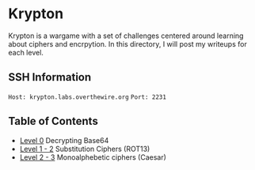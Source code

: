 # Krypton
Krypton is a wargame with a set of challenges centered around learning about ciphers and encrpytion. In this directory, I will post my writeups for each level.

## SSH Information
`Host: krypton.labs.overthewire.org`
`Port: 2231`

## Table of Contents
- [Level 0](https://github.com/Dennis-Dang/OverTheWire/blob/main/3_krypton/level_0.md) Decrypting Base64 
- [Level 1 - 2](https://github.com/Dennis-Dang/OverTheWire/blob/main/3_krypton/level_01-02.md) Substitution Ciphers (ROT13)
- [Level 2 - 3](https://github.com/Dennis-Dang/OverTheWire/blob/main/3_krypton/level_02-03.md) Monoalphebetic ciphers (Caesar)
